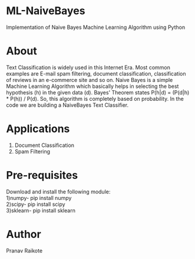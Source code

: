 # ML-NaiveBayes
Implementation of Naive Bayes Machine Learning Algorithm using Python

# About
Text Classification is widely used in this Internet Era. Most common examples are E-mail spam filtering, document classification, classification of reviews in an e-commerce site and so on. Naive Bayes is a simple Machine Learning Algorithm which basically helps in selecting the best hypothesis (h) in the given data (d). Bayes' Theorem states P(h|d) = (P(d|h) * P(h)) / P(d). So, this algorithm is completely based on probability. In the code we are building a NaiveBayes Text Classifier.

# Applications 
1) Document Classification <br>
2) Spam Filtering<br>

# Pre-requisites
Download and install the following module: <br> 
1)numpy- pip install numpy <br>
2)scipy- pip install scipy <br>
3)sklearn- pip install sklearn <br>

# Author
Pranav Raikote
